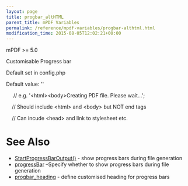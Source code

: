 ```yaml
---
layout: page
title: progbar_altHTML
parent_title: mPDF Variables
permalink: /reference/mpdf-variables/progbar-althtml.html
modification_time: 2015-08-05T12:02:21+00:00
---
```


<p>mPDF &gt;= 5.0

Customisable Progress bar

Default set in config.php

Default value: ''</p>
<p>&nbsp;&nbsp;&nbsp;&nbsp; // e.g. '&lt;html&gt;&lt;body&gt;Creating PDF file. Please wait...';

&nbsp;&nbsp;&nbsp; // Should include &lt;html&gt; and &lt;body&gt; but NOT end tags

&nbsp;&nbsp;&nbsp; // Can incude &lt;head&gt; and link to stylesheet etc.</p>

# See Also

<ul>
<li class="manual_boxlist"><a href="{{ "/reference/mpdf-functions/startprogressbaroutput.html" | prepend: site.baseurl }}">StartProgressBarOutput()</a> - show progress bars during file generation</li>
<li class="manual_boxlist"><a href="{{ "/reference/mpdf-variables/progressbar.html" | prepend: site.baseurl }}">progressBar</a> –Specify whether to show progress bars during file generation</li>
<li class="manual_boxlist"><a href="{{ "/reference/mpdf-variables/progbar-heading.html" | prepend: site.baseurl }}">progbar_heading</a> - define customised heading for progress bars</li>
</ul>
